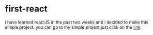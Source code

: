 # first-react

i have learned reactJS in the past two weeks and i decided to make this simple project. you can go to my simple project just click on the [link](https://juliao-martins.github.io/first-react/).
